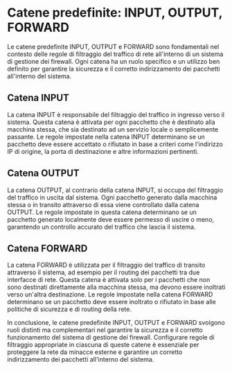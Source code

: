 # Catene predefinite: INPUT, OUTPUT, FORWARD

Le catene predefinite INPUT, OUTPUT e FORWARD sono fondamentali nel contesto delle regole di filtraggio del traffico di rete all'interno di un sistema di gestione dei firewall. Ogni catena ha un ruolo specifico e un utilizzo ben definito per garantire la sicurezza e il corretto indirizzamento dei pacchetti all'interno del sistema.

## Catena INPUT

La catena INPUT è responsabile del filtraggio del traffico in ingresso verso il sistema. Questa catena è attivata per ogni pacchetto che è destinato alla macchina stessa, che sia destinato ad un servizio locale o semplicemente passante. Le regole impostate nella catena INPUT determinano se un pacchetto deve essere accettato o rifiutato in base a criteri come l'indirizzo IP di origine, la porta di destinazione e altre informazioni pertinenti.

## Catena OUTPUT

La catena OUTPUT, al contrario della catena INPUT, si occupa del filtraggio del traffico in uscita dal sistema. Ogni pacchetto generato dalla macchina stessa o in transito attraverso di essa viene controllato dalla catena OUTPUT. Le regole impostate in questa catena determinano se un pacchetto generato localmente deve essere permesso di uscire o meno, garantendo un controllo accurato del traffico che lascia il sistema.

## Catena FORWARD

La catena FORWARD è utilizzata per il filtraggio del traffico di transito attraverso il sistema, ad esempio per il routing dei pacchetti tra due interfacce di rete. Questa catena è attivata solo per i pacchetti che non sono destinati direttamente alla macchina stessa, ma devono essere inoltrati verso un'altra destinazione. Le regole impostate nella catena FORWARD determinano se un pacchetto deve essere inoltrato o rifiutato in base alle politiche di sicurezza e di routing della rete.

In conclusione, le catene predefinite INPUT, OUTPUT e FORWARD svolgono ruoli distinti ma complementari nel garantire la sicurezza e il corretto funzionamento del sistema di gestione dei firewall. Configurare regole di filtraggio appropriate in ciascuna di queste catene è essenziale per proteggere la rete da minacce esterne e garantire un corretto indirizzamento dei pacchetti all'interno del sistema.